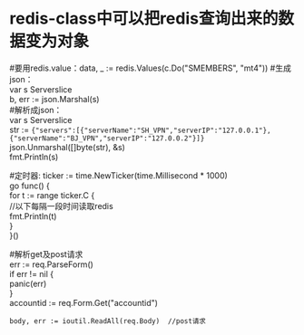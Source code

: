 # redis-class中可以把redis查询出来的数据变为对象   
#要用redis.value：data, _ := redis.Values(c.Do("SMEMBERS", "mt4")) 
#生成json：  
	var s Serverslice  
	b, err := json.Marshal(s)   
#解析成json：  
	var s Serverslice   
	str := `{"servers":[{"serverName":"SH_VPN","serverIP":"127.0.0.1"},{"serverName":"BJ_VPN","serverIP":"127.0.0.2"}]}`    
	json.Unmarshal([]byte(str), &s)     
	fmt.Println(s)     

#定时器:
	ticker := time.NewTicker(time.Millisecond * 1000)  
	go func() {  
		for t := range ticker.C {  
			//以下每隔一段时间读取redis  
			fmt.Println(t)  
		}  
	}()  	
	
#解析get及post请求  
	err := req.ParseForm()  
	if err != nil {  
		panic(err)  
	}  
	accountid := req.Form.Get("accountid")  
	  
	body, err := ioutil.ReadAll(req.Body)  //post请求  
